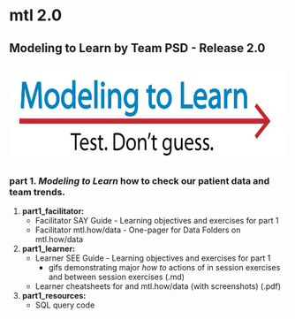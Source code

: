 # mtl 2.0

## Modeling to Learn by Team PSD - Release 2.0

<img src = "https://github.com/lzim/teampsd/blob/master/resources/logos/mtl_testdontguess_sm.png"
     height = "175" width = "650">

### part 1. *Modeling to Learn* how to check our **patient data** and **team trends.**

1. **part1_facilitator:**
    - Facilitator SAY Guide - Learning objectives and exercises for part 1
    - Facilitator mtl.how/data - One-pager for Data Folders on mtl.how/data
2. **part1_learner:**
    - Learner SEE Guide - Learning objectives and exercises for part 1
      - gifs demonstrating major *how to* actions of in session exercises and between session exercises (.md)
    - Learner cheatsheets for and mtl.how/data (with screenshots) (.pdf)
3.  **part1_resources:**
    - SQL query code
